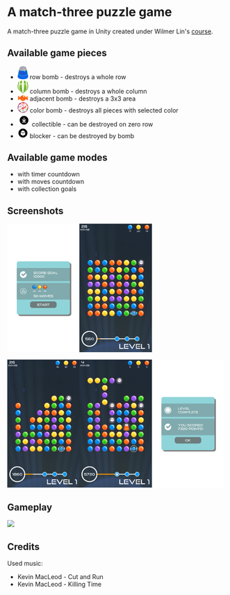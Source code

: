 # A match-three puzzle game

A match-three puzzle game in Unity created under Wilmer Lin's [course](https://www.udemy.com/course/make-a-puzzle-match-game-in-unity/).

## Available game pieces

- <img src="Assets/Sprites/row/cornBlue.png" width="5%"> row bomb - destroys a whole row
- <img src="Assets/Sprites/column/columnGreen.png" width="5%"> column bomb - destroys a whole column
- <img src="Assets/Sprites/adjacent/wrappedOrange.png" width="5%"> adjacent bomb - destroys a 3x3 area
- <img src="Assets/Sprites/color/rainbow.png" width="5%"> color bomb - destroys all pieces with selected color
- <img src="Assets/Sprites/collectibleIcon.png" width="6%"> collectible - can be destroyed on zero row
- <img src="Assets/Sprites/blockerIcon.png" width="5%"> blocker - can be destroyed by bomb

## Available game modes

- with timer countdown
- with moves countdown
- with collection goals

## Screenshots

<img src="Docs/Images/Screenshot_1.png" width="33%"><img src="Docs/Images/Screenshot_2.png" width="33%">

<img src="Docs/Images/Screenshot_3.png" width="33%"><img src="Docs/Images/Screenshot_4.png" width="33%"><img src="Docs/Images/Screenshot_5.png" width="33%">

## Gameplay

<img src="Docs/Images/gameplay.gif" width="50%">

## Credits

Used music:

- Kevin MacLeod - Cut and Run
- Kevin MacLeod - Killing Time
